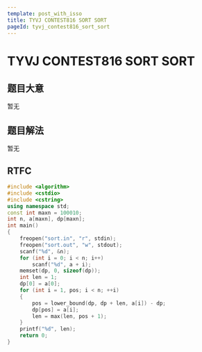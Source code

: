 ```yaml
---
template: post_with_isso
title: TYVJ CONTEST816 SORT SORT
pageId: tyvj_contest816_sort_sort
---
```


# TYVJ CONTEST816 SORT SORT
<span id="poem"></span><script>$(function(){$.ajax('/api/poem?rnd='+Date.now()+Math.random()).done(function(data){$('#poem').text(data);});});</script>
## 题目大意
暂无

## 题目解法
暂无

## RTFC

```cpp
#include <algorithm>
#include <cstdio>
#include <cstring>
using namespace std;
const int maxn = 100010;
int n, a[maxn], dp[maxn];
int main()
{
    freopen("sort.in", "r", stdin);
    freopen("sort.out", "w", stdout);
    scanf("%d", &n);
    for (int i = 0; i < n; i++)
        scanf("%d", a + i);
    memset(dp, 0, sizeof(dp));
    int len = 1;
    dp[0] = a[0];
    for (int i = 1, pos; i < n; ++i)
    {
        pos = lower_bound(dp, dp + len, a[i]) - dp;
        dp[pos] = a[i];
        len = max(len, pos + 1);
    }
    printf("%d", len);
    return 0;
}
```
<div id="__comment"></div>
